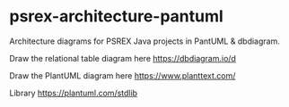 # psrex-architecture-pantuml
Architecture diagrams for PSREX Java projects in PantUML & dbdiagram.

Draw the relational table diagram here
https://dbdiagram.io/d

Draw the PlantUML diagram here
https://www.planttext.com/

Library
https://plantuml.com/stdlib
